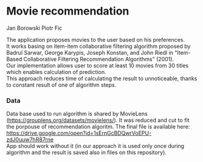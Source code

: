 # Movie recommendation
Jan Borowski Piotr Fic

The application proposes movies to the user based on his preferences.\
It works basing on item-item collaborative filtering algorithm proposed by Badrul Sarwar, George Karypis, Joseph Konstan, and John Riedl in "Item-Based Collaborative Filtering Recommendation Algorithms" (2001).\
Our implementation allows user to score at least 10 movies from 30 titles which enables calculation of prediction.\
This approach reduces time of calculating the result to unnoticeable, thanks to constant result of one of algorithm steps.

### Data
Data base used to run algorithm is shared by MovieLens (https://grouplens.org/datasets/movielens/). It was reduced and cut to fit the porpouse of recommendation algoritm. The final file is available here: https://drive.google.com/open?id=1sErnGcBDQwrVoEPU-zdJ0uuw7hR87rne \
App should work without it (in our approach it is used only once during algorithm and the result is saved also in files on this repository).
